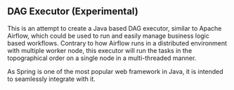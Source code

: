## DAG Executor (Experimental)

This is an attempt to create a Java based DAG executor, similar to Apache Airflow, which could be used to run and easily manage business logic based workflows. 
Contrary to how Airflow runs in a distributed environment with multiple worker node, this executor will run the tasks in the topographical order on a single node in a multi-threaded manner.

As Spring is one of the most popular web framework in Java, it is intended to seamlessly integrate with it.